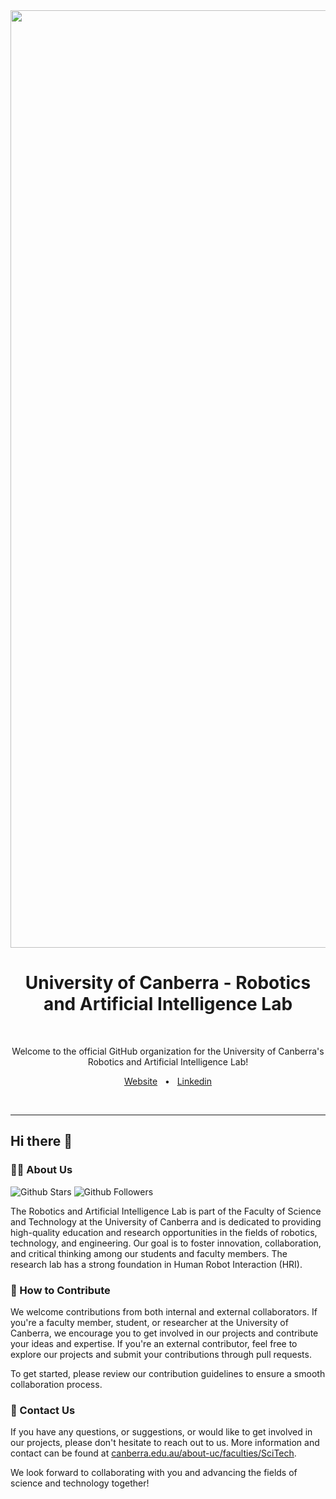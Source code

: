 <img src="https://github.com/UC-SciTech/.github/assets/45908907/2091e8de-decb-4eed-8142-f8e5636d431b" width="1500" alt-text="UC - SciTech" />

<div align="center">
  <h1>University of Canberra - Robotics and Artificial Intelligence Lab</h1>

  <br />
  <p>Welcome to the official GitHub organization for the University of Canberra's Robotics and Artificial Intelligence Lab!</p>

  <a href="https://www.canberra.edu.au/about-uc/faculties/SciTech">Website</a>
  <span>&nbsp;&nbsp;•&nbsp;&nbsp;</span>
  <a href="https://www.linkedin.com/company/uc-faculty-of-science-and-technology/">Linkedin</a>
  
  <br />
  <hr />
</div>

## Hi there 👋

### 🙋‍♀️ About Us

![Github Stars](https://img.shields.io/github/stars/AIResearchLab?logo=github&color=31545C)
![Github Followers](https://img.shields.io/github/AIResearchLab/mik-p?logo=github&color=31545C)

The Robotics and Artificial Intelligence Lab is part of the Faculty of Science and Technology at the University of Canberra and is dedicated to providing high-quality education and research opportunities in the fields of robotics, technology, and engineering. Our goal is to foster innovation, collaboration, and critical thinking among our students and faculty members. The research lab has a strong foundation in Human Robot Interaction (HRI).

### 🌈 How to Contribute

We welcome contributions from both internal and external collaborators. If you're a faculty member, student, or researcher at the University of Canberra, we encourage you to get involved in our projects and contribute your ideas and expertise. If you're an external contributor, feel free to explore our projects and submit your contributions through pull requests.

To get started, please review our contribution guidelines to ensure a smooth collaboration process.

### 👋 Contact Us

If you have any questions, or suggestions, or would like to get involved in our projects, please don't hesitate to reach out to us. More information and contact can be found at [canberra.edu.au/about-uc/faculties/SciTech](https://www.canberra.edu.au/about-uc/faculties/SciTech).

We look forward to collaborating with you and advancing the fields of science and technology together!

